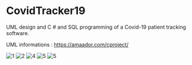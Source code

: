 # CovidTracker19
UML design and C # and SQL programming of a Covid-19 patient tracking software.

UML informations : https://amaador.com/cproject/

![1](https://user-images.githubusercontent.com/71513920/233866320-383a1517-bcaf-4c6e-8d55-3d41dcadc10d.PNG)
![2](https://user-images.githubusercontent.com/71513920/233866353-b40c5a80-b0e1-400d-b123-99a195aa5ca5.PNG)
![4](https://user-images.githubusercontent.com/71513920/233866371-f3ba70d3-33aa-43ba-ad40-fd35bc105cc0.PNG)
![5](https://user-images.githubusercontent.com/71513920/233866378-569d2d6f-8930-4fc6-87aa-09c5869541bf.PNG)
![5](https://user-images.githubusercontent.com/71513920/233866389-7bf5740f-390a-407e-b10e-3255c4d6674a.PNG)

